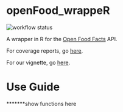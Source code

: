 # openFood_wrappeR

![workflow status](https://github.com/madison13g/DATA534Project/actions/workflows/unittesting.yml/badge.svg)

A wrapper in R for the [Open Food Facts](https://world.openfoodfacts.org/) API.

For coverage reports, go [here](./code_coverage.html).

For our vignette, go [here](./doc/Intro_to_openFoodwrappeR.html).

# Use Guide

*******show functions here
